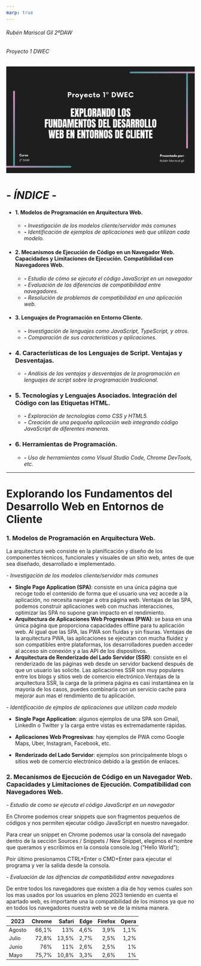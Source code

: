 ```yaml
---
marp: true
---
```


###### Rubén Mariscal Gil 2ºDAW

###### Proyecto 1 DWEC
![PortadaDocumentacion](portadaDocumentacion.png)

# - *ÍNDICE* -

- ####  1. Modelos de Programación en Arquitectura Web.
    - ***-** Investigación de los modelos cliente/servidor más comunes*
    - ***-** Identificación de ejemplos de aplicaciones web que utilizan cada modelo.*

- #### 2. Mecanismos de Ejecución de Código en un Navegador Web. Capacidades y Limitaciones de Ejecución. Compatibilidad con Navegadores Web.
    - ***-** Estudio de cómo se ejecuta el código JavaScript en un navegador*
    - ***-** Evaluación de las diferencias de compatibilidad entre navegadores.*
    - ***-** Resolución de problemas de compatibilidad en una aplicación web.*

- #### 3. Lenguajes de Programación en Entorno Cliente.
    - ***-** Investigación de lenguajes como JavaScript, TypeScript, y otros.*
    - ***-** Comparación de sus características y aplicaciones.*

- ### 4. Características de los Lenguajes de Script. Ventajas y Desventajas.
    - ***-** Análisis de las ventajas y desventajas de la programación en lenguajes de script sobre la programación tradicional.*

- ### 5. Tecnologías y Lenguajes Asociados. Integración del Código con las Etiquetas HTML.
    - ***-** Exploración de tecnologías como CSS y HTML5.*
    - ***-** Creación de una pequeña aplicación web integrando código JavaScript de diferentes maneras.*

- ### 6. Herramientas de Programación.
    - ***-** Uso de herramientas como Visual Studio Code, Chrome DevTools, etc.*

---

# Explorando los Fundamentos del Desarrollo Web en Entornos de Cliente

### 1. Modelos de Programación en Arquitectura Web.

La arquitectura web consiste en la planificación y diseño de los componentes técnicos, funcionales y visuales de un sitio web, antes de que sea diseñado, desarrollado e implementado.

 *- Investigación de los modelos cliente/servidor más comunes*

- **Single Page Application (SPA)**: consiste en una única página que recoge todo el contenido de forma que el usuario una vez accede a la aplicación, no necesita navegar a otra página web.                                                                           Ventajas de las SPA, podemos construir aplicaciones web con muchas interacciones, optimizar las SPA no supone gran impacto en el rendimiento.
- **Arquitectura de Aplicaciones Web Progresivas (PWA)**: se basa en una única página que proporciona capacidades offline para tu aplicación web. Al igual que las SPA, las PWA son fluidas y sin fisuras.                                                                              Ventajas de la arquitectura PWA, las aplicaciones se ejecutan con mucha fluidez y son compatibles entre plataformas, los desarrolladores pueden acceder al acceso sin conexión y a las API de los dispositivos.
- **Arquitectura de Renderizado del Lado Servidor (SSR)**: consiste en el renderizado de las páginas web desde un servidor backend después de que un usuario las solicite. Las aplicaciones SSR son muy populares entre los blogs y sitios web de comercio electrónico.Ventajas de la arquitectura SSR, la carga de la primera página es casi instantánea en la mayoría de los casos, puedes combinarla con un servicio cache para mejorar aun mas el rendimiento de tu aplicación.

 *- Identificación de ejmplos de aplicaciones que utilizan cada modelo*

- **Single Page Application**: algunos ejemplos de una SPA son Gmail, LinkedIn o Twitter y la carga entre vistas es extremadamente rápidas.

- **Aplicaciones Web Progresivas**: hay ejemplos de PWA como Google Maps, Uber, Instagram, Facebook, etc.

- **Renderizado del Lado Servidor**: ejemplos son principalmente blogs o sitios web de comercio electrónico debido a la gestión de enlaces.

### 2. Mecanismos de Ejecución de Código en un Navegador Web. Capacidades y Limitaciones de Ejecución. Compatibilidad con Navegadores Web.

 *- Estudio de como se ejecuta el código JavaScript en un navegador*

En Chrome podemos crear snippets que son fragmentos pequeños de códigos y nos permiten ejecutar código JavaScript en nuestro navegador.

Para crear un snippet en Chrome podemos usar la consola del navegado dentro de la sección Sources / Snippets / New Snippet, elegimos el nombre que queramos y escribimos en la consola console.log (“Hello World”);

Poir último presionamos CTRL+Enter o CMD+Enter para ejecutar el programa y ver la salida desde la consola.

 *- Evaluación de las difrencias de compatibilidad entre navegadores*

De entre todos los navegadores que existen a día de hoy vemos cuales son los mas usados por los usuarios en pleno 2023 teniendo en cuenta el apartado web, es importante una la compatibilidad de los mismos ya que no en todos los navegadores nuestra web se ve de la misma manera.

| 2023      | Chrome | Safari | Edge | Firefox | Opera |
| --------- | -----: | -----: | ---: | ------: | ----: |     
| Agosto    |   66,1%|     13%|  4,6%|     3,9%|   1,1%|
| Julio     |   72,8%|   13,5%|  2,7%|     2,5%|   1,2%|
| Junio     |     76%|     11%|  2,6%|     2,5%|     1%|
| Mayo      |   75,7%|   10,8%|  3,3%|     2,6%|     1%|

